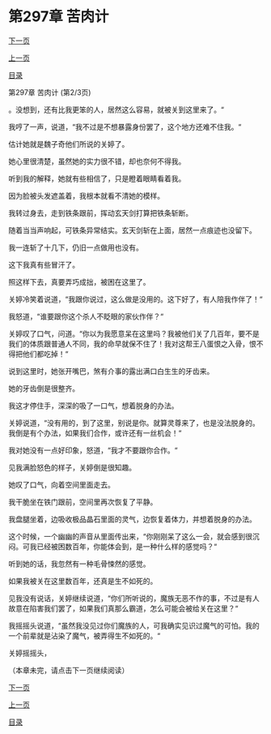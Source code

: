 <h1>第297章    苦肉计</h1>
            <div><p><a href="./890_%E7%AC%AC297%E7%AB%A0_%E8%8B%A6%E8%82%89%E8%AE%A1.md">下一页</a></p><p><a href="./888_%E7%AC%AC297%E7%AB%A0_%E8%8B%A6%E8%82%89%E8%AE%A1.md">上一页</a></p><p><a href="../">目录</a></p></div>
            <div><p>第297章    苦肉计 (第2/3页)</p><p>。没想到，还有比我更笨的人，居然这么容易，就被关到这里来了。“</p><p>我哼了一声，说道，“我不过是不想暴露身份罢了，这个地方还难不住我。“</p><p>估计她就是魏子奇他们所说的关婷了。</p><p>她心里很清楚，虽然她的实力很不错，却也奈何不得我。</p><p>听到我的解释，她就有些相信了，只是瞪着眼睛看着我。</p><p>因为脸被头发遮盖着，我根本就看不清她的模样。</p><p>我转过身去，走到铁条跟前，挥动玄天剑打算把铁条斩断。</p><p>随着当当声响起，可铁条异常结实。玄天剑斩在上面，居然一点痕迹也没留下。</p><p>我一连斩了十几下，仍旧一点做用也没有。</p><p>这下我真有些冒汗了。</p><p>照这样下去，真要弄巧成拙，被困在这里了。</p><p>关婷冷笑着说道，“我跟你说过，这么做是没用的。这下好了，有人陪我作伴了！“</p><p>我怒道，“谁要跟你这个杀人不眨眼的家伙作伴？“</p><p>关婷叹了口气，问道。“你以为我愿意呆在这里吗？我被他们关了几百年，要不是我们的体质跟普通人不同，我的命早就保不住了！我对这帮王八蛋恨之入骨，恨不得把他们都吃掉！“</p><p>说到这里时，她张开嘴巴，煞有介事的露出满口白生生的牙齿来。</p><p>她的牙齿倒是很整齐。</p><p>我这才停住手，深深的吸了一口气，想着脱身的办法。</p><p>关婷说道，“没有用的，到了这里，别说是你。就算灵尊来了，也是没法脱身的。我倒是有个办法，如果我们合作，或许还有一丝机会！“</p><p>我对她没有一点好印象，怒道，“我才不要跟你合作。“</p><p>见我满脸怒色的样子，关婷倒是很知趣。</p><p>她叹了口气，向着空间里面走去。</p><p>我干脆坐在铁门跟前，空间里再次恢复了平静。</p><p>我盘腿坐着，边吸收极品晶石里面的灵气，边恢复着体力，并想着脱身的办法。</p><p>这个时候，一个幽幽的声音从里面传出来，“你刚刚呆了这么一会，就会感到很沉闷。可我已经被困数百年，你能体会到，是一种什么样的感觉吗？“</p><p>听到她的话，我忽然有一种毛骨悚然的感觉。</p><p>如果我被关在这里数百年，还真是生不如死的。</p><p>见我没有说话，关婷继续说道，“你们所听说的，魔族无恶不作的事，不过是有人故意在陷害我们罢了，如果我们真那么霸道，怎么可能会被给关在这里？“</p><p>我摇摇头说道，“虽然我没见过你们魔族的人，可我确实见识过魔气的可怕。我的一个前辈就是沾染了魔气，被弄得生不如死的。“</p><p>关婷摇摇头，</p><p>（本章未完，请点击下一页继续阅读）</p></div>
            <div><p><a href="./890_%E7%AC%AC297%E7%AB%A0_%E8%8B%A6%E8%82%89%E8%AE%A1.md">下一页</a></p><p><a href="./888_%E7%AC%AC297%E7%AB%A0_%E8%8B%A6%E8%82%89%E8%AE%A1.md">上一页</a></p><p><a href="../">目录</a></p></div>